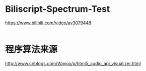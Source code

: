 # Biliscript-Spectrum-Test
https://www.bilibili.com/video/av3079448
<br>
<br>
# 程序算法来源
http://www.cnblogs.com/Wayou/p/html5_audio_api_visualizer.html
